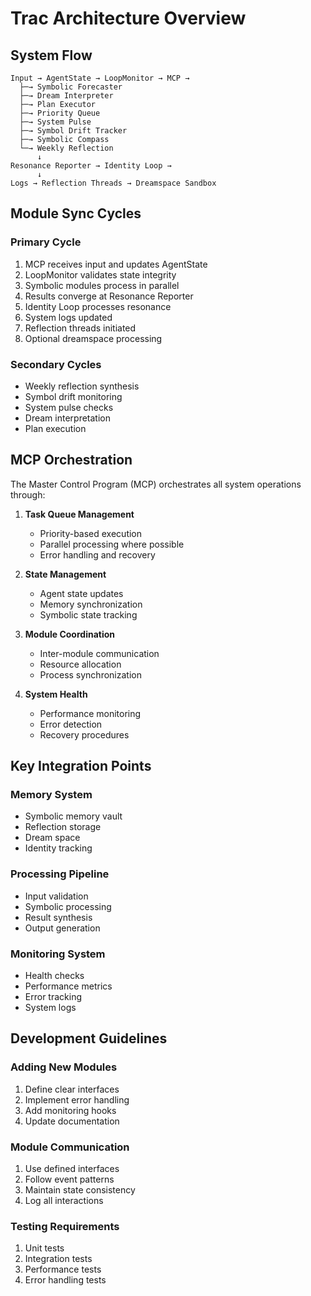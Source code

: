 # Trac Architecture Overview

## System Flow

```
Input → AgentState → LoopMonitor → MCP →
  ├─→ Symbolic Forecaster
  ├─→ Dream Interpreter
  ├─→ Plan Executor
  ├─→ Priority Queue
  ├─→ System Pulse
  ├─→ Symbol Drift Tracker
  ├─→ Symbolic Compass
  └─→ Weekly Reflection
      ↓
Resonance Reporter → Identity Loop →
      ↓
Logs → Reflection Threads → Dreamspace Sandbox
```

## Module Sync Cycles

### Primary Cycle
1. MCP receives input and updates AgentState
2. LoopMonitor validates state integrity
3. Symbolic modules process in parallel
4. Results converge at Resonance Reporter
5. Identity Loop processes resonance
6. System logs updated
7. Reflection threads initiated
8. Optional dreamspace processing

### Secondary Cycles
- Weekly reflection synthesis
- Symbol drift monitoring
- System pulse checks
- Dream interpretation
- Plan execution

## MCP Orchestration

The Master Control Program (MCP) orchestrates all system operations through:

1. **Task Queue Management**
   - Priority-based execution
   - Parallel processing where possible
   - Error handling and recovery

2. **State Management**
   - Agent state updates
   - Memory synchronization
   - Symbolic state tracking

3. **Module Coordination**
   - Inter-module communication
   - Resource allocation
   - Process synchronization

4. **System Health**
   - Performance monitoring
   - Error detection
   - Recovery procedures

## Key Integration Points

### Memory System
- Symbolic memory vault
- Reflection storage
- Dream space
- Identity tracking

### Processing Pipeline
- Input validation
- Symbolic processing
- Result synthesis
- Output generation

### Monitoring System
- Health checks
- Performance metrics
- Error tracking
- System logs

## Development Guidelines

### Adding New Modules
1. Define clear interfaces
2. Implement error handling
3. Add monitoring hooks
4. Update documentation

### Module Communication
1. Use defined interfaces
2. Follow event patterns
3. Maintain state consistency
4. Log all interactions

### Testing Requirements
1. Unit tests
2. Integration tests
3. Performance tests
4. Error handling tests 